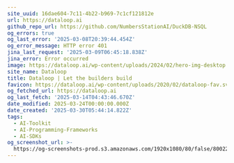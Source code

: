 ```yaml
---
site_uuid: 16dae604-7c11-4b22-b969-7c1cf121812e
url: https://dataloop.ai
github_repo_url: https://github.com/NumbersStationAI/DuckDB-NSQL
og_errors: true
og_last_error: '2025-03-08T20:39:44.454Z'
og_error_message: HTTP error 401
jina_last_request: '2025-03-09T06:45:18.838Z'
jina_error: Error occurred
image: https://dataloop.ai/wp-content/uploads/2024/02/hero-img-desktop.webp
site_name: Dataloop
title: Dataloop | Let the builders build
favicon: https://dataloop.ai/wp-content/uploads/2020/02/dataloop-fav.svg
og_fetched_url: https://dataloop.ai
og_last_fetch: '2025-03-14T04:43:46.670Z'
date_modified: 2025-03-24T00:00:00.000Z
date_created: '2025-03-30T05:44:14.822Z'
tags:
  - AI-Toolkit
  - AI-Programming-Frameworks
  - AI-SDKs
og_screenshot_url: >-
  https://og-screenshots-prod.s3.amazonaws.com/1920x1080/80/false/80022015d1345cccd0df76cbb9bc3b975492467fedb44e01daef526097cc89b2.jpeg
---
```



